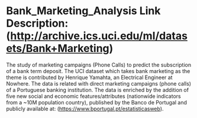 # Bank_Marketing_Analysis Link Description: (http://archive.ics.uci.edu/ml/datasets/Bank+Marketing)
The study of marketing campaigns (Phone Calls) to predict the subscription of a bank term deposit.
The UCI dataset which takes bank marketing as the theme is contributed by Henrique Yamahta, an Electrical Engineer at Nowhere. 
The data is related with direct marketing campaigns (phone calls) of a Portuguese banking institution. The data is enriched by the addition of five new social and economic features/attributes (nationwide indicators from a ~10M population country), published by the Banco de Portugal and publicly available at: (https://www.bportugal.pt/estatisticasweb).
